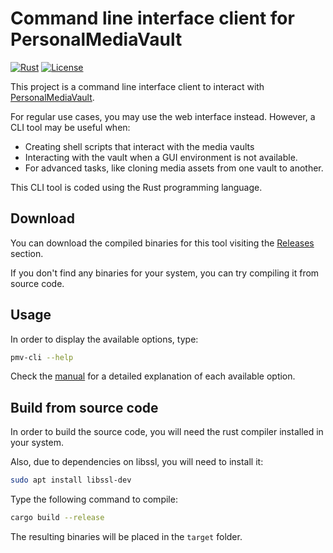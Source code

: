 # Command line interface client for PersonalMediaVault

[![Rust](https://github.com/AgustinSRG/pmv-cli/actions/workflows/rust.yml/badge.svg)](https://github.com/AgustinSRG/pmv-cli/actions/workflows/rust.yml)
[![License](https://img.shields.io/badge/license-MIT-blue.svg?style=flat)](./LICENSE)

This project is a command line interface client to interact with [PersonalMediaVault](https://github.com/AgustinSRG/PersonalMediaVault).

For regular use cases, you may use the web interface instead. However, a CLI tool may be useful when:

 - Creating shell scripts that interact with the media vaults
 - Interacting with the vault when a GUI environment is not available.
 - For advanced tasks, like cloning media assets from one vault to another.

This CLI tool is coded using the Rust programming language.

## Download

You can download the compiled binaries for this tool visiting the [Releases](https://github.com/AgustinSRG/pmv-cli/releases) section.

If you don't find any binaries for your system, you can try compiling it from source code.

## Usage

In order to display the available options, type:

```sh
pmv-cli --help
```

Check the [manual](./MANUAL.md) for a detailed explanation of each available option.

## Build from source code

In order to build the source code, you will need the rust compiler installed in your system.

Also, due to dependencies on libssl, you will need to install it:

```sh
sudo apt install libssl-dev
```

Type the following command to compile:

```sh
cargo build --release
```

The resulting binaries will be placed in the `target` folder.

